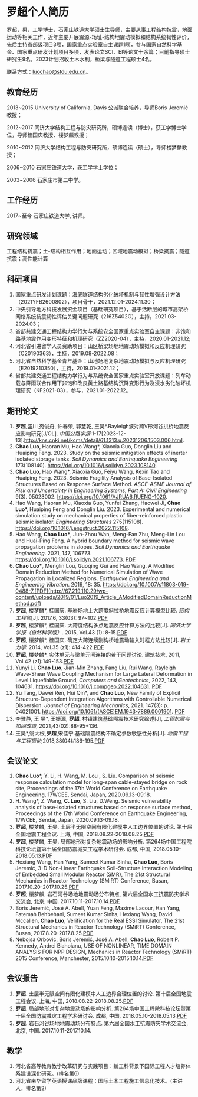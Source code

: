# 罗超个人简历
罗超，男，工学博士，石家庄铁道大学硕士生导师，主要从事工程结构抗震，地面运动等相关工作，近年主要开展震源-场址-结构地震动模拟和结构系统韧性评价，先后主持省部级项目3项，国家重点实验室自主课题1项，参与国家自然科学基金、国家重点研发计划项目多项，发表论文SCI、EI等论文十余篇；目前指导硕士研究生9名，2023计划招收土木水利，桥梁与隧道工程硕士4名。

联系方式：luochao@stdu.edu.cn。

## 教育经历

2013~2015  University of California, Davis 公派联合培养，导师Boris Jeremić教授；

2012~2017  同济大学结构工程与防灾研究所，硕博连读（博士），获工学博士学位，导师桂国庆教授、楼梦麟教授；

2010~2012  同济大学结构工程与防灾研究所，硕博连读（硕士），导师楼梦麟教授；

2006~2010  石家庄铁道大学，获工学学士学位；

2003~2006  石家庄市第二中学。

## 工作经历

2017~至今  石家庄铁道大学, 讲师。

## 研究领域

工程结构抗震；土-结构相互作用；地面运动；区域地震动模拟；桥梁抗震；隧道抗震；高性能计算

## 科研项目

1. 国家重点研发计划课题：海底隧道结构劣化破坏机制与韧性增强设计方法（2021YFB2600802），项目骨干，2021.12.01-2024.11.30；
2. 中央引导地方科技发展资金项目（基础研究项目），基于活断层的城市高架桥网络系统抗震韧性评估关键问题研究（216Z5402G），主持，2021.03-2024.03；
3. 省部共建交通工程结构力学行为与系统安全国家重点实验室自主课题：非饱和路基地震作用变形特征和机理研究（ZZ2020-04），主持，2020.01-2021.12;
4. 河北省引进留学人员资助项目：山区桥梁场地地震动场模拟和反应机理研究（C20190363），主持，2019.08-2022.08；
5. 河北省自然科学基金青年基金：山地场地复杂地震动场模拟与反应机理研究（E2019210350），主持，2019.01-2021.12；
6. 省部共建交通工程结构力学行为与系统安全国家重点实验室开放课题：列车动载与降雨联合作用下非饱和改良黄土路基结构沉降变形行为及浸水劣化破坏机理研究（KF2021-03），参与，2021.01-2022.12。

## 期刊论文
1. **罗超**,盛川,宛俊舟, 许春荣, 郭慧乾, 王昊*.Rayleigh波对跨V形河谷拱桥地震反应影响研究[J/OL]. *中国公路学报*:1-17[2023-12-13].http://kns.cnki.net/kcms/detail/61.1313.u.20231206.1503.006.html.
2. **Chao Luo**, Haoran Mu, Hao Wang*, Xiaoxia Guo, Donglin Liu and Huaiping Feng. 2023. Study on the seismic mitigation effects of inerter isolated storage tanks. *Soil Dynamics and Earthquake Engineering* 173(108140). https://doi.org/10.1016/j.soildyn.2023.108140.
3. **Chao Luo**, Hao Wang*, Xiaoxia Guo, Feiyu Wang, Kexin Tao and Huaiping Feng. 2023. Seismic Fragility Analysis of Base-Isolated Structures Based on Response Surface Method. *ASCE-ASME Journal of Risk and Uncertainty in Engineering Systems, Part A: Civil Engineering* 9(3). 05023002.  https://doi.org/10.1061/AJRUA6.RUENG-1020.
4. Hao Wang, Haoran Mu, Xiaoxia Guo, Yunfei Zhang, Haowei Ji, **Chao Luo***, Huaiping Feng and Donglin Liu. 2023. Experimental and numerical simulation study on mechanical properties of fiber-reinforced plastic seismic isolator. *Engineering Structures* 275(115108). https://doi.org/10.1016/j.engstruct.2022.115108.
5. Hao Wang, **Chao Luo\***, Jun-Zhou Wan, Meng-Fan Zhu, Meng-Lin Lou and Huai-Ping Feng. A hybrid boundary method for seismic wave propagation problems in slopes. _Soil Dynamics and Earthquake Engineering_. 2021, 147, 106773. https://doi.org/10.1016/j.soildyn.2021.106773. [PDF](http://67.219.110.29/wp-content/uploads/1619/37/1-s2.0-S0267726121001950-main.pdf)
6. **Chao Luo\***, Menglin Lou, Guoqing Gui and Hao Wang. A Modified Domain Reduction Method for Numerical Simulation of Wave Propagation in Localized Regions. _Earthquake Engineering and Engineering Vibration_. 2019, 18: 35. https://doi.org/10.1007/s11803-019-0488-7.[PDF](http://67.219.110.29/wp-content/uploads/2019/01/Luo2019_Article_AModifiedDomainReductionMethod.pdf)
7. **罗超**, 楼梦麟*, 桂国庆. 基岩场地上大跨度斜拉桥地震反应计算模型比较. _结构工程师_[J]. 2017.6, 33(03): 97~102.[PDF](http://67.219.110.29/wp-content/uploads/2018/07/基岩场地上大跨度斜拉桥地震反应计算模型比较_罗超.pdf)
8. **罗超**, 楼梦麟*, 桂国庆. 大跨度结构多点地震反应计算方法的比较[J]. _同济大学学报（自然科学版）_. 2015, Vol.43 (1): 8-15.[PDF](http://67.219.110.29/wp-content/uploads/2018/07/大跨度结构多点地震反应计算方法的比较_罗超.pdf)
9. **罗超**, 楼梦麟*, 桂国庆. 确定大跨连续刚构桥地震动输入时程方法比较[J]. _岩土力学_. 2014, Vol.35 (z1): 414-422.[PDF](http://67.219.110.29/wp-content/uploads/2018/07/确定大跨连续刚构桥地震动输入时程方法比较_罗超.pdf)
10. **罗超**, 楼梦麟*. 实体单元与梁单元间连接的若干问题讨论. 建筑技术, 2011, Vol.42 (z1):149-153.[PDF](http://67.219.110.29/wp-content/uploads/2018/07/实体单元与梁单元间连接的若干问题讨论.pdf)
11. Yunyi Li, **Chao Luo**, Jian-Min Zhang, Fang Liu, Rui Wang, Rayleigh Wave-Shear Wave Coupling Mechanism for Large Lateral Deformation in Level Liquefiable Ground, _Computers and Geotechnics_, 2022, 143, 104631. https://doi.org/10.1016/j.compgeo.2022.104631. [PDF](https://www.researchgate.net/profile/Rui-Wang-297/publication/357756763_Rayleigh_Wave-Shear_Wave_Coupling_Mechanism_for_Large_Lateral_Deformation_in_Level_Liquefiable_Ground/links/61de82724e4aff4a643608b3/Rayleigh-Wave-Shear-Wave-Coupling-Mechanism-for-Large-Lateral-Deformation-in-Level-Liquefiable-Ground.pdf)
12. Yu Tang, Dawei Ren, Hui Qin*, and **Chao Luo**, New Family of Explicit Structure-Dependent Integration Algorithms with Controllable Numerical Dispersion. _Journal of Engineering Mechanics_, 2021. 147(3): p. 04021001. https://doi.org/10.1061/(ASCE)EM.1943-7889.0001901. [PDF](http:/67.219.110.29/wp-content/uploads/1609/39/J-2020-JEM_TL_phiTang.pdf)
13. 李雅静, 王 昊*, 王振源, **罗超**. 村镇建筑基础隔震技术研究综述[J], _工程抗震与加固改造_, 2021,43(02):88-95+136.
14. 王昊*,翁大根,**罗超**,宋佳宁.基础隔震结构不确定参数敏感性分析[J]. _地震工程与工程振动_,2018,38(04):186-195.[PDF](http://67.219.110.29/wp-content/uploads/2019/09/unnamed-file.pdf)

## 会议论文
1. **Chao Luo***, Y. Li, H. Wang, M. Lou , S. Liu. Comparison of seismic response calculation model for long-span cable-stayed bridge on rock site, Proceedings of the 17th World Conference on Earthquake Engineering, 17WCEE, Sendai, Japan, 2020.09.13-09.18.
2. H. Wang*, Z. Wang, **C. Luo**, S. Liu, D.Weng. Seismic vulnerability analysis of base-isolated structures based on response surface method, Proceedings of the 17th World Conference on Earthquake Engineering, 17WCEE, Sendai, Japan, 2020.09.13-09.18.
3. **罗超**, 楼梦麟, 王昊. 土层半无限空间有限化建模中人工边界位置的讨论. 第十届全国地震工程会议. 上海, 中国, 2018.08.22-2018.08.25.[PDF](http://67.219.110.29//wp-content/uploads/2019/02/148-土层半无限空间有限化建模中人工边界位置的讨论.pdf)
4. **罗超**, 楼梦麟, 王昊. 局部地形对复杂地震动场的影响分析. 第264场中国工程院科技论坛暨第十届全国防震减灾工程学术研讨会. 成都, 中国, 2018.05.10-2018.05.13.[PDF](http://67.219.110.29//wp-content/uploads/2018/07/EDRE322-局部地形对复杂地震动场的影响分析.pdf)
5. Hexiang Wang, Han Yang, Sumeet Kumar Sinha, **Chao Luo**, Boris Jeremić, 3-D Non-Linear Earthquake Soil-Structure Interaction Modeling of Embedded Small Modular Reactor (SMR), The 21st Structural Mechanics in Reactor Technology (SMiRT) Conference, Busan, 2017.10.20-2017.10.25.[PDF](http://67.219.110.29//wp-content/uploads/2018/07/3-D-Non-Linear-Earthquake-Soil-Structure-Interaction-Modeling-of-Embedded-Small-Modular-Reactor-SMR.pdf)
6. **罗超**; 楼梦麟, 岩石河谷场地地震动场分布特点, 第六届全国水工抗震防灾学术交流会, 北京, 中国. 2017.10.11-2017.10.14.[PDF](http://67.219.110.29//wp-content/uploads/2018/07/岩石河谷场地地震动场分布特点.pdf)
7. Boris Jeremić, José A. Abell, Yuan Feng, Maxime Lacour, Han Yang, Fatemah Behbehani, Sumeet Kumar Sinha, Hexiang Wang, David Mccallen, **Chao Luo**, Verification for the Real ESSI Simulator, The 21st Structural Mechanics in Reactor Technology (SMiRT) Conference, Busan, 2017.8.20-2017.8.25.[PDF](http://67.219.110.29//wp-content/uploads/2018/07/Verification-for-the-Real-ESSI-Simulator.pdf)
8. Nebojsa Orbovic, Boris Jeremić, José A. Abell, **Chao Luo**, Robert P. Kennedy, Andrei Blahoianu, USE OF NONLINEAR, TIME DOMAIN ANALYSIS FOR NPP DESIGN, Mechanics in Reactor Technology (SMiRT) 2015 Conference, Manchester, 2015.10.10-2015.10.14.[PDF](http://67.219.110.29//wp-content/uploads/2018/07/USE-OF-NONLINEAR-TIME-DOMAIN-ANALYSIS-FOR-NPP-DESIGN.pdf)

## 会议报告
1. **罗超**. 土层半无限空间有限化建模中人工边界合理位置的讨论. 第十届全国地震工程会议. 上海, 中国, 2018.08.22-2018.08.25.[PDF](http://67.219.110.29//wp-content/uploads/2019/02/罗超-第十届全国地震工程会议-报告.pdf)
2. **罗超**. 局部地形对复杂地震动场的影响分析. 第264场中国工程院科技论坛暨第十届全国防震减灾工程学术研讨会. 成都, 中国, 2018.05.10-2018.05.13.[PDF](http://67.219.110.29//wp-content/uploads/2018/07/局部地形对复杂地震动场的影响分析.pdf)
3. **罗超**. 岩石河谷场地地震动场分布特点. 第六届全国水工抗震防灾学术交流会, 北京, 中国. 2017.10.11-2017.10.14.

## 教学
1. 河北省高等教育教学改革研究与实践项目：新工科背景下国际工程人才培养体系建设深化研究。(排名第6)
2. 河北省来华留学英语授课品牌课程：国际土木工程施工信息化技术。(主讲人，排名第2)

